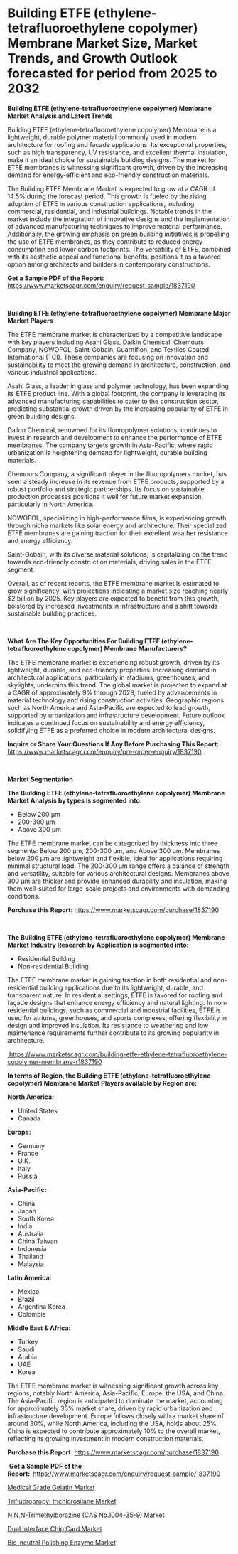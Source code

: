<p><h1>Building ETFE (ethylene-tetrafluoroethylene copolymer) Membrane Market Size, Market Trends, and Growth Outlook forecasted for period from 2025 to 2032</h1></p><p><strong>Building ETFE (ethylene-tetrafluoroethylene copolymer) Membrane Market Analysis and Latest Trends</strong></p>
<p><p>Building ETFE (ethylene-tetrafluoroethylene copolymer) Membrane is a lightweight, durable polymer material commonly used in modern architecture for roofing and facade applications. Its exceptional properties, such as high transparency, UV resistance, and excellent thermal insulation, make it an ideal choice for sustainable building designs. The market for ETFE membranes is witnessing significant growth, driven by the increasing demand for energy-efficient and eco-friendly construction materials. </p><p>The Building ETFE Membrane Market is expected to grow at a CAGR of 14.5% during the forecast period. This growth is fueled by the rising adoption of ETFE in various construction applications, including commercial, residential, and industrial buildings. Notable trends in the market include the integration of innovative designs and the implementation of advanced manufacturing techniques to improve material performance. Additionally, the growing emphasis on green building initiatives is propelling the use of ETFE membranes, as they contribute to reduced energy consumption and lower carbon footprints. The versatility of ETFE, combined with its aesthetic appeal and functional benefits, positions it as a favored option among architects and builders in contemporary constructions.</p></p>
<p><strong>Get a Sample PDF of the Report:&nbsp;</strong> <a href="https://www.marketscagr.com/enquiry/request-sample/1837190?utm_campaign=2265&utm_medium=2&utm_source=Github&utm_content=ia&utm_term=03022025&utm_id=building-etfe-ethylene-tetrafluoroethylene-copolymer-membrane">https://www.marketscagr.com/enquiry/request-sample/1837190</a></p>
<p>&nbsp;</p>
<p><strong>Building ETFE (ethylene-tetrafluoroethylene copolymer) Membrane Major Market Players</strong></p>
<p><p>The ETFE membrane market is characterized by a competitive landscape with key players including Asahi Glass, Daikin Chemical, Chemours Company, NOWOFOL, Saint-Gobain, Guarniflon, and Textiles Coated International (TCI). These companies are focusing on innovation and sustainability to meet the growing demand in architecture, construction, and various industrial applications.</p><p>Asahi Glass, a leader in glass and polymer technology, has been expanding its ETFE product line. With a global footprint, the company is leveraging its advanced manufacturing capabilities to cater to the construction sector, predicting substantial growth driven by the increasing popularity of ETFE in green building designs. </p><p>Daikin Chemical, renowned for its fluoropolymer solutions, continues to invest in research and development to enhance the performance of ETFE membranes. The company targets growth in Asia-Pacific, where rapid urbanization is heightening demand for lightweight, durable building materials.</p><p>Chemours Company, a significant player in the fluoropolymers market, has seen a steady increase in its revenue from ETFE products, supported by a robust portfolio and strategic partnerships. Its focus on sustainable production processes positions it well for future market expansion, particularly in North America.</p><p>NOWOFOL, specializing in high-performance films, is experiencing growth through niche markets like solar energy and architecture. Their specialized ETFE membranes are gaining traction for their excellent weather resistance and energy efficiency.</p><p>Saint-Gobain, with its diverse material solutions, is capitalizing on the trend towards eco-friendly construction materials, driving sales in the ETFE segment.</p><p>Overall, as of recent reports, the ETFE membrane market is estimated to grow significantly, with projections indicating a market size reaching nearly $2 billion by 2025. Key players are expected to benefit from this growth, bolstered by increased investments in infrastructure and a shift towards sustainable building practices.</p></p>
<p>&nbsp;</p>
<p><strong>What Are The Key Opportunities For Building ETFE (ethylene-tetrafluoroethylene copolymer) Membrane Manufacturers?</strong></p>
<p><p>The ETFE membrane market is experiencing robust growth, driven by its lightweight, durable, and eco-friendly properties. Increasing demand in architectural applications, particularly in stadiums, greenhouses, and skylights, underpins this trend. The global market is projected to expand at a CAGR of approximately 9% through 2028, fueled by advancements in material technology and rising construction activities. Geographic regions such as North America and Asia-Pacific are expected to lead growth, supported by urbanization and infrastructure development. Future outlook indicates a continued focus on sustainability and energy efficiency, solidifying ETFE as a preferred choice in modern architectural designs.</p></p>
<p><strong>Inquire or Share Your Questions If Any Before Purchasing This Report:</strong> <a href="https://www.marketscagr.com/enquiry/pre-order-enquiry/1837190?utm_campaign=2265&utm_medium=2&utm_source=Github&utm_content=ia&utm_term=03022025&utm_id=building-etfe-ethylene-tetrafluoroethylene-copolymer-membrane">https://www.marketscagr.com/enquiry/pre-order-enquiry/1837190</a></p>
<p>&nbsp;</p>
<p><strong>Market Segmentation</strong></p>
<p><strong>The Building ETFE (ethylene-tetrafluoroethylene copolymer) Membrane Market Analysis by types is segmented into:</strong></p>
<p><ul><li>Below 200 µm</li><li>200-300 µm</li><li>Above 300 µm</li></ul></p>
<p><p>The ETFE membrane market can be categorized by thickness into three segments: Below 200 µm, 200-300 µm, and Above 300 µm. Membranes below 200 µm are lightweight and flexible, ideal for applications requiring minimal structural load. The 200-300 µm range offers a balance of strength and versatility, suitable for various architectural designs. Membranes above 300 µm are thicker and provide enhanced durability and insulation, making them well-suited for large-scale projects and environments with demanding conditions.</p></p>
<p><strong>Purchase this Report:&nbsp;</strong><a href="https://www.marketscagr.com/purchase/1837190?utm_campaign=2265&utm_medium=2&utm_source=Github&utm_content=ia&utm_term=03022025&utm_id=building-etfe-ethylene-tetrafluoroethylene-copolymer-membrane">https://www.marketscagr.com/purchase/1837190</a></p>
<p>&nbsp;</p>
<p><strong>The Building ETFE (ethylene-tetrafluoroethylene copolymer) Membrane Market Industry Research by Application is segmented into:</strong></p>
<p><ul><li>Residential Building</li><li>Non-residential Building</li></ul></p>
<p><p>The ETFE membrane market is gaining traction in both residential and non-residential building applications due to its lightweight, durable, and transparent nature. In residential settings, ETFE is favored for roofing and façade designs that enhance energy efficiency and natural lighting. In non-residential buildings, such as commercial and industrial facilities, ETFE is used for atriums, greenhouses, and sports complexes, offering flexibility in design and improved insulation. Its resistance to weathering and low maintenance requirements further contribute to its growing popularity in architecture.</p></p>
<p><a href="https://www.marketscagr.com/building-etfe-ethylene-tetrafluoroethylene-copolymer-membrane-r1837190?utm_campaign=2265&utm_medium=2&utm_source=Github&utm_content=ia&utm_term=03022025&utm_id=building-etfe-ethylene-tetrafluoroethylene-copolymer-membrane">&nbsp;https://www.marketscagr.com/building-etfe-ethylene-tetrafluoroethylene-copolymer-membrane-r1837190</a></p>
<p><strong>In terms of Region, the Building ETFE (ethylene-tetrafluoroethylene copolymer) Membrane Market Players available by Region are:</strong></p>
<p>
    <p> <strong> North America: </strong>
        <ul>
            <li>United States</li>
            <li>Canada</li>
        </ul>
        </p> 
    <p> <strong> Europe: </strong>
        <ul>
            <li>Germany</li>
            <li>France</li>
            <li>U.K.</li>
            <li>Italy</li>
            <li>Russia</li>
        </ul>
        </p> 
    <p> <strong> Asia-Pacific: </strong>
        <ul>
            <li>China</li>
            <li>Japan</li>
            <li>South Korea</li>
            <li>India</li>
            <li>Australia</li>
            <li>China Taiwan</li>
            <li>Indonesia</li>
            <li>Thailand</li>
            <li>Malaysia</li>
        </ul>
        </p> 
    <p> <strong> Latin America: </strong>
        <ul>
            <li>Mexico</li>
            <li>Brazil</li>
            <li>Argentina Korea</li>
            <li>Colombia</li>
        </ul>
        </p> 
    <p> <strong> Middle East & Africa: </strong>
        <ul>
            <li>Turkey</li>
            <li>Saudi</li>
            <li>Arabia</li>
            <li>UAE</li>
            <li>Korea</li>
        </ul>
    </p>
    </p>
<p><p>The ETFE membrane market is witnessing significant growth across key regions, notably North America, Asia-Pacific, Europe, the USA, and China. The Asia-Pacific region is anticipated to dominate the market, accounting for approximately 35% market share, driven by rapid urbanization and infrastructure development. Europe follows closely with a market share of around 30%, while North America, including the USA, holds about 25%. China is expected to contribute approximately 10% to the overall market, reflecting its growing investment in modern construction materials.</p></p>
<p><strong>Purchase this Report: </strong><a href="https://www.marketscagr.com/purchase/1837190?utm_campaign=2265&utm_medium=2&utm_source=Github&utm_content=ia&utm_term=03022025&utm_id=building-etfe-ethylene-tetrafluoroethylene-copolymer-membrane">https://www.marketscagr.com/purchase/1837190</a></p>
<p>&nbsp;<strong>Get a Sample PDF of the Report:&nbsp;&nbsp;</strong><a href="https://www.marketscagr.com/enquiry/request-sample/1837190?utm_campaign=2265&utm_medium=2&utm_source=Github&utm_content=ia&utm_term=03022025&utm_id=building-etfe-ethylene-tetrafluoroethylene-copolymer-membrane">https://www.marketscagr.com/enquiry/request-sample/1837190</a></p>
<p><strong></strong></p>
<p><p><a href="https://www.linkedin.com/pulse/medical-grade-gelatin-market2025-2032-industry-insights-etvme?utm_campaign=2265&utm_medium=2&utm_source=Github&utm_content=ia&utm_term=03022025&utm_id=building-etfe-ethylene-tetrafluoroethylene-copolymer-membrane">Medical Grade Gelatin Market</a></p><p><a href="https://www.linkedin.com/pulse/trifluoropropyl-trichlorosilane-market-evolution-regional-eixfe?utm_campaign=2265&utm_medium=2&utm_source=Github&utm_content=ia&utm_term=03022025&utm_id=building-etfe-ethylene-tetrafluoroethylene-copolymer-membrane">Trifluoropropyl trichlorosilane Market</a></p><p><a href="https://www.linkedin.com/pulse/cumulative-effect-latest-trendss-disrupted-nnn-trimethylborazine-zyjsf?utm_campaign=2265&utm_medium=2&utm_source=Github&utm_content=ia&utm_term=03022025&utm_id=building-etfe-ethylene-tetrafluoroethylene-copolymer-membrane">N,N,N-Trimethylborazine (CAS No.1004-35-9) Market</a></p><p><a href="https://www.linkedin.com/pulse/dual-interface-chip-card-market-industry-trends-forecast-period-hvthf?utm_campaign=2265&utm_medium=2&utm_source=Github&utm_content=ia&utm_term=03022025&utm_id=building-etfe-ethylene-tetrafluoroethylene-copolymer-membrane">Dual Interface Chip Card Market</a></p><p><a href="https://github.com/krinerstormy331/Market-Research-Report-List-1/blob/main/bio-neutral-polishing-enzyme-market.md?utm_campaign=2265&utm_medium=2&utm_source=Github&utm_content=ia&utm_term=03022025&utm_id=building-etfe-ethylene-tetrafluoroethylene-copolymer-membrane">Bio-neutral Polishing Enzyme Market</a></p></p>
